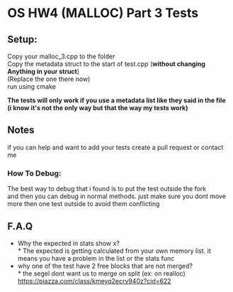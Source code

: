 # OS HW4 (MALLOC) Part 3 Tests
## Setup:  
Copy your malloc_3.cpp to the folder  
Copy the metadata struct to the start of test.cpp (**without changing Anything in your struct**)   
(Replace the one there now)  
run using cmake

**The tests will only work if you use a metadata list like they said in the file
(i know it's not the only way but that the way my tests work)**

## Notes
if you can help and want to add your tests create a pull request or contact me

### How To Debug:
The best way to debug that i found is to put the test outside the fork  
and then you can debug in normal methods.
just make sure you dont move more then one test outside to avoid them conflicting

## F.A.Q
  *    Why the expected in stats show x?  
    *  The expected is getting calculated from your own memory list. 
       it means you have a problem in the list or the stats func
  *    why one of the test have 2 free blocks that are not merged?  
    *  the segel dont want us to merge on split (ex: on realloc)
       https://piazza.com/class/kmeyq2ecrv940z?cid=622 
